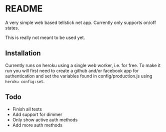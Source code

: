 # README

A very simple web based tellstick net app. Currently only supports on/off states.

This is really not meant to be used yet.

## Installation

Currently runs on heroku using a single web worker, i.e. for free.
To make it run you will first need to create a github and/or facebook app for authentication and set the variables found in config/production.js using `heroku config:set`.

## Todo
* Finish all tests
* Add support for dimmer
* Only show active auth methods
* Add more auth methods
